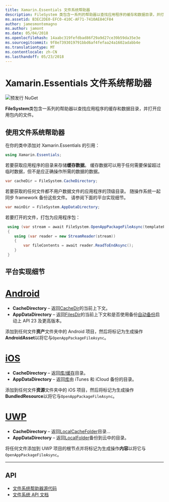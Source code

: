 ```yaml
---
title: Xamarin.Essentials 文件系统帮助器
description: FileSystem 类包含一系列的帮助器以查找应用程序的缓存和数据目录，并打开应用包内的文件。
ms.assetid: B3EC2DE0-EFC0-410C-AF71-7410AE84CF84
author: jamesmontemagno
ms.author: jamont
ms.date: 05/04/2018
ms.openlocfilehash: 14aabc319fefdbad86f29a9d27ce39b59da35e3e
ms.sourcegitcommit: 9f8e7393019791bbd6af4fefaa24a1602adabb4e
ms.translationtype: MT
ms.contentlocale: zh-CN
ms.lasthandoff: 05/23/2018
---
```

# <a name="xamarinessentials-file-system-helpers"></a>Xamarin.Essentials 文件系统帮助器

![预发行 NuGet](~/media/shared/pre-release.png)

**FileSystem**类包含一系列的帮助器以查找应用程序的缓存和数据目录，并打开应用包内的文件。

## <a name="using-file-system-helpers"></a>使用文件系统帮助器

在你的类中添加对 Xamarin.Essentials 的引用：

```csharp
using Xamarin.Essentials;
```

若要获取应用程序的目录来存储**缓存数据**。 缓存数据可以用于任何需要保留超过临时数据，但不是应正确操作所需的数据的数据。

```csharp
var cacheDir = FileSystem.CacheDirectory;
```

若要获取的任何文件都不用户数据文件的应用程序的顶级目录。 随操作系统一起同步 framework 备份这些文件。 请参阅下面的平台实现细节。

```csharp
var mainDir = FileSystem.AppDataDirectory;
```

若要打开的文件，打包为应用程序包：

```csharp
 using (var stream = await FileSystem.OpenAppPackageFileAsync(templateFileName))
 {
    using (var reader = new StreamReader(stream))
    {
        var fileContents = await reader.ReadToEndAsync();
    }
 }
```

## <a name="platform-implementation-specifics"></a>平台实现细节

# <a name="androidtabandroid"></a>[Android](#tab/android)

- **CacheDirectory** – 返回[CacheDir](https://developer.android.com/reference/android/content/Context.html#getCacheDir)的当前上下文。
- **AppDataDirectory** – 返回[FilesDir](https://developer.android.com/reference/android/content/Context.html#getFilesDir)的当前上下文和是否使用备份[自动备份](https://developer.android.com/guide/topics/data/autobackup.html)启动上 API 23 及更高版本。

添加到任何文件**资产**文件夹中的 Android 项目，然后将标记为生成操作**AndroidAsset**以将它与`OpenAppPackageFileAsync`。

# <a name="iostabios"></a>[iOS](#tab/ios)

- **CacheDirectory** – 返回[库/缓存](https://developer.apple.com/library/content/documentation/FileManagement/Conceptual/FileSystemProgrammingGuide/FileSystemOverview/FileSystemOverview.html)目录。
- **AppDataDirectory** – 返回[库](https://developer.apple.com/library/content/documentation/FileManagement/Conceptual/FileSystemProgrammingGuide/FileSystemOverview/FileSystemOverview.html)由 iTunes 和 iCloud 备份的目录。

添加到任何文件**资源**文件夹中的 iOS 项目，然后将标记为生成操作**BundledResource**以将它与`OpenAppPackageFileAsync`。

# <a name="uwptabuwp"></a>[UWP](#tab/uwp)

- **CacheDirectory** – 返回[LocalCacheFolder](https://docs.microsoft.com/en-us/uwp/api/windows.storage.applicationdata.localcachefolder#Windows_Storage_ApplicationData_LocalCacheFolder)目录...
- **AppDataDirectory** – 返回[LocalFolder](https://docs.microsoft.com/en-us/uwp/api/windows.storage.applicationdata.localfolder#Windows_Storage_ApplicationData_LocalFolder)备份到云中的目录。

将任何文件添加到 UWP 项目的根节点并将标记为生成操作**内容**以将它与`OpenAppPackageFileAsync`。

--------------

## <a name="api"></a>API

- [文件系统帮助器源代码](https://github.com/xamarin/Essentials/tree/master/Xamarin.Essentials/FileSystem)
- [文件系统 API 文档](xref:Xamarin.Essentials.FileSystem)
